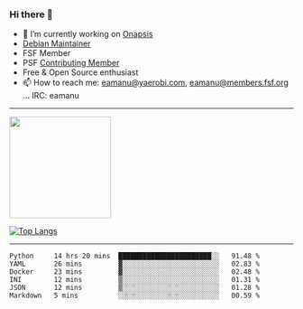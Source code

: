 ### Hi there 👋


- 🔭 I’m currently working on [Onapsis](http://onapsis.com)
- [Debian Maintainer](https://qa.debian.org/developer.php?login=eamanu%40yaerobi.com)
- FSF Member
- PSF [Contributing Member](https://www.python.org/psf/membership/#what-membership-classes-are-there)
- Free & Open Source enthusiast 
- 📫 How to reach me: eamanu@yaerobi.com, eamanu@members.fsf.org ... IRC: eamanu

---

<img height="180em" src="https://github-readme-stats.vercel.app/api?theme=dark&username=eamanu&show_icons=true&hide_border=true&&count_private=true&include_all_commits=true" />

[![Top Langs](https://github-readme-stats.vercel.app/api/top-langs/?theme=dark&username=eamanu&layout=compact)](https://github.com/anuraghazra/github-readme-stats)

---

<!--START_SECTION:waka-->

```text
Python     14 hrs 20 mins  ███████████████████████░░   91.48 %
YAML       26 mins         ▓░░░░░░░░░░░░░░░░░░░░░░░░   02.83 %
Docker     23 mins         ▓░░░░░░░░░░░░░░░░░░░░░░░░   02.48 %
INI        12 mins         ▒░░░░░░░░░░░░░░░░░░░░░░░░   01.31 %
JSON       12 mins         ▒░░░░░░░░░░░░░░░░░░░░░░░░   01.28 %
Markdown   5 mins          ░░░░░░░░░░░░░░░░░░░░░░░░░   00.59 %
```

<!--END_SECTION:waka-->
